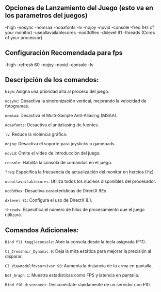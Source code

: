 ## Opciones de Lanzamiento del Juego (esto va en los parametros del juegos)

-high -nosync -nomsaa -noaafonts -lv -nojoy -novid -console -freq (Hz of your monitor) -useallavailablecores -nod3d9ex -dxlevel 81 -threads (Cores of your processor)

## Configuración Recomendada para fps

-high -refresh 60 -nojoy -novid -console -lv

## Descripción de los comandos:

`high`: Asigna una prioridad alta al proceso del juego.

`nosync`: Desactiva la sincronización vertical, mejorando la velocidad de fotogramas.

`nomsaa`: Desactiva el Multi-Sample Anti-Aliasing (MSAA).

`noaafonts`: Desactiva el antialiasing de fuentes.

`lv`: Reduce la violencia gráfica.

`nojoy`: Desactiva el soporte para joysticks o gamepads.

`novid`: Omite el vídeo de introducción del juego.

`console`: Habilita la consola de comandos en el juego.

`freq`: Especifica la frecuencia de actualización del monitor en hercios (Hz).

`useallavailablecores`: Utiliza todos los núcleos disponibles del procesador.

`nod3d9ex`: Desactiva características de DirectX 9Ex.

`dxlevel 81`: Configura el uso de DirectX 8.1.

`threads`: Especifica el número de hilos de procesamiento que el juego utilizará.

## Comandos Adicionales:

`Bind f11 toggleconsole`: Abre la consola desde la tecla asignada (F11).

`Cl_Crosshair_Dynamic 0`: Deja la mira estática para mejorar la precisión al disparar.

`Cl_Viewmodelfovsurvivor 90`: Aumenta la distancia de tu arma en pantalla.

`Net_Graph 1`: Muestra estadísticas como FPS y latencia en pantalla.

`Bind f10 disconnect`: Desconéctate rápidamente de un servidor con F10.





